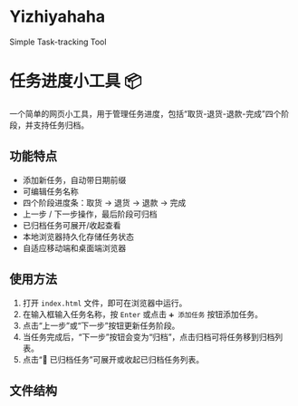 # Yizhiyahaha
Simple Task-tracking Tool

# 任务进度小工具 📦

一个简单的网页小工具，用于管理任务进度，包括“取货-退货-退款-完成”四个阶段，并支持任务归档。  

## 功能特点

- 添加新任务，自动带日期前缀
- 可编辑任务名称
- 四个阶段进度条：取货 → 退货 → 退款 → 完成
- 上一步 / 下一步操作，最后阶段可归档
- 已归档任务可展开/收起查看
- 本地浏览器持久化存储任务状态
- 自适应移动端和桌面端浏览器

## 使用方法

1. 打开 `index.html` 文件，即可在浏览器中运行。
2. 在输入框输入任务名称，按 `Enter` 或点击 `➕ 添加任务` 按钮添加任务。
3. 点击“上一步”或“下一步”按钮更新任务阶段。
4. 当任务完成后，“下一步”按钮会变为“归档”，点击归档可将任务移到归档列表。
5. 点击“📂 已归档任务”可展开或收起已归档任务列表。

## 文件结构

